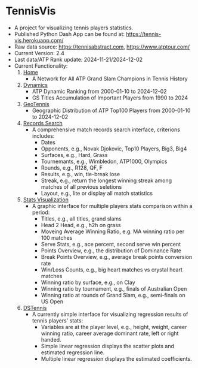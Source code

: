# TennisVis
 * A project for visualizing tennis players statistics.
 * Published Python Dash App can be found at: https://tennis-vis.herokuapp.com/
 * Raw data source: https://tennisabstract.com, https://www.atptour.com/
 * Current Version: 2.4
 * Last data/ATP Rank update: 2024-11-21/2024-12-02
 * Current Functionality:
    1. [Home](https://tennis-vis.herokuapp.com/)
        - A Network for All ATP Grand Slam Champions in Tennis History
    2. [Dynamics](https://tennis-vis.herokuapp.com/dynamics)
        - ATP Dynamic Ranking from 2000-01-10 to 2024-12-02
        - GS Titles Accumulation of Important Players from 1990 to 2024
    3. [GeoTennis](https://tennis-vis.herokuapp.com/geotennis)
        - Geographic Distribution of ATP Top100 Players from 2000-01-10 to 2024-12-02
    4. [Records Search](https://tennis-vis.herokuapp.com/records)
        - A comprehensive match records search interface, criterions includes:
            - Dates
            - Opponents, e.g., Novak Djokovic, Top10 Players, Big3, Big4
            - Surfaces, e.g., Hard, Grass
            - Tournemants, e.g., Wimbledon, ATP1000, Olympics
            - Rounds, e.g., R128, QF, F
            - Results, e.g., win, tie-break lose
            - Streak, e.g., return the longest winning streak among matches of all previous seletions
            - Layout, e.g., lite or display all match statistics
    5. [Stats Visualization](https://tennis-vis.herokuapp.com/stats)
        - A graphic interface for multiple players stats comparison within a period:
            - Titles, e.g., all titles, grand slams
            - Head 2 Head, e.g., h2h on grass
            - Moveing Average Winning Ratio, e.g. MA winning ratio per 100 matches
            - Serve Stats, e.g., ace percent, second serve win percent
            - Points Overview, e.g., the distribution of Dominance Rate
            - Break Points Overview, e.g., average break points conversion rate
            - Win/Loss Counts, e.g., big heart matches vs crystal heart matches
            - Winning ratio by surface, e.g., on Clay
            - Winning ratio by tournament, e.g., finals of Australian Open
            - Winning ratio at rounds of Grand Slam, e.g., semi-finals on US Open
    6. [DSTennis](https://tennis-vis.herokuapp.com/ds)
        - A currently simple interface for visualizing regression results of tennis players' stats:
            - Variables are at the player level, e.g., height, weight, career winning ratio, career average dominant rate, left or right handed.
            - Simple linear regression displays the scatter plots and estimated regression line.
            - Multiple linear regression displays the estimated coefficients.